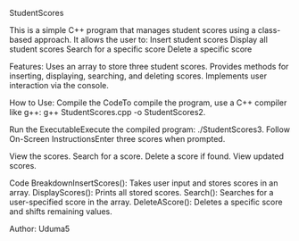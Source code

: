 StudentScores

This is a simple C++ program that manages student scores using a class-based approach. 
It allows the user to:
Insert student scores
Display all student scores
Search for a specific score
Delete a specific score

Features:
Uses an array to store three student scores.
Provides methods for inserting, displaying, searching, and deleting scores.
Implements user interaction via the console.

How to Use:
Compile the CodeTo compile the program, use a C++ compiler like g++:
 g++ StudentScores.cpp -o StudentScores2. 
 
 Run the ExecutableExecute the compiled program:
 ./StudentScores3. Follow On-Screen InstructionsEnter three scores when prompted.

View the scores.
Search for a score.
Delete a score if found.
View updated scores.

Code BreakdownInsertScores(): Takes user input and stores scores in an array.
DisplayScores(): Prints all stored scores.
Search(): Searches for a user-specified score in the array.
DeleteAScore(): Deletes a specific score and shifts remaining values.

Author: Uduma5
